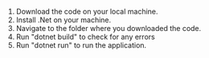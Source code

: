 1. Download the code on your local machine.
2. Install .Net on your machine.
3. Navigate to the folder where you downloaded the code.
4. Run "dotnet build" to check for any errors
5. Run "dotnet run" to run the application.
